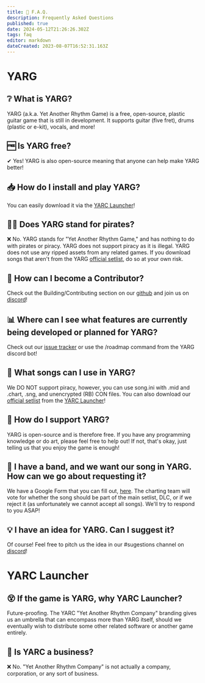 ```yaml
---
title: 📓 F.A.Q.
description: Frequently Asked Questions
published: true
date: 2024-05-12T21:26:26.302Z
tags: faq
editor: markdown
dateCreated: 2023-08-07T16:52:31.163Z
---
```


# YARG
## ❔ What is YARG?
YARG (a.k.a. Yet Another Rhythm Game) is a free, open-source, plastic guitar game that is still in development. It supports guitar (five fret), drums (plastic or e-kit), vocals, and more!

## 🆓 Is YARG free?
✔ Yes! YARG is also open-source meaning that anyone can help make YARG better!

## 📥 How do I install and play YARG?
You can easily download it via the [YARC Launcher](/launcher)!

## 🏴‍☠ Does YARG stand for pirates?
❌ No. YARG stands for "Yet Another Rhythm Game," and has nothing to do with pirates or piracy. YARG does not support piracy as it is illegal. YARG does not use any ripped assets from any related games. If you download songs that aren't from the YARG [official setlist](/songs/Setlist), do so at your own risk.

## 🤝 How can I become a Contributor?
Check out the Building/Contributing section on our [github](https://github.com/YARC-Official/YARG) and join us on [discord](https://discord.gg/sqpu4R552r)!

## 📊 Where can I see what features are currently being developed or planned for YARG?
Check out our [issue tracker](https://yarg.youtrack.cloud/issues) or use the /roadmap command from the YARG discord bot!

## 🎵 What songs can I use in YARG?
We DO NOT support piracy, however, you can use song.ini with .mid and .chart, .sng, and unencrypted (RB) CON files.
You can also download our [official setlist](/songs/Setlist) from the [YARC Launcher](/launcher)!

## 💁‍ How do I support YARG?
YARG is open-source and is therefore free. If you have any programming knowledge or do art, please feel free to help out! If not, that's okay, just telling us that you enjoy the game is enough!

## 🎼 I have a band, and we want our song in YARG. How can we go about requesting it?
We have a Google Form that you can fill out, [here](https://forms.gle/cHWuGqzrFchgzZHU7). The charting team will vote for whether the song should be part of the main setlist, DLC, or if we reject it (as unfortunately we cannot accept all songs). We'll try to respond to you ASAP!

## 💡 I have an idea for YARG. Can I suggest it?
Of course! Feel free to pitch us the idea in our #sugestions channel on [discord](https://discord.gg/sqpu4R552r)!

# YARC Launcher
## 😵 If the game is YARG, why YARC Launcher?
Future-proofing. The YARC "Yet Another Rhythm Company" branding gives us an umbrella that can encompass more than YARG itself, should we eventually wish to distribute some other related software or another game entirely.

## 🏢 Is YARC a business?
❌ No. "Yet Another Rhythm Company" is not actually a company, corporation, or any sort of business.

